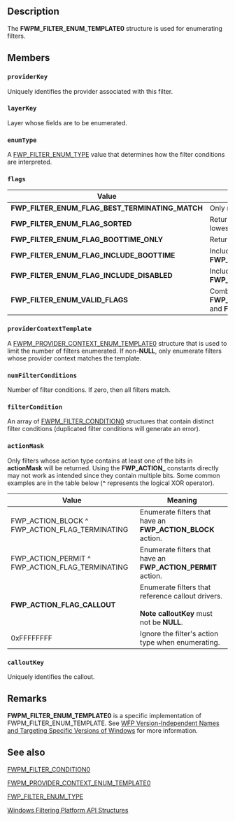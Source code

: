## Description

The **FWPM_FILTER_ENUM_TEMPLATE0** structure is used for enumerating filters.

## Members

### `providerKey`

Uniquely identifies the provider associated with this filter.

### `layerKey`

Layer whose fields are to be enumerated.

### `enumType`

A [FWP_FILTER_ENUM_TYPE](https://learn.microsoft.com/windows/win32/api/fwptypes/ne-fwptypes-fwp_filter_enum_type) value that determines how the filter conditions are interpreted.

### `flags`

| Value | Meaning |
| --- | --- |
| **FWP_FILTER_ENUM_FLAG_BEST_TERMINATING_MATCH** | Only return the terminating filter with the highest weight. |
| **FWP_FILTER_ENUM_FLAG_SORTED** | Return all matching filters sorted by weight (highest to lowest). |
| **FWP_FILTER_ENUM_FLAG_BOOTTIME_ONLY** | Return only boot-time filters. |
| **FWP_FILTER_ENUM_FLAG_INCLUDE_BOOTTIME** | Include boot-time filters; ignored if the **FWP_FILTER_ENUM_FLAG_BOOTTIME_ONLY** flag is set. |
| **FWP_FILTER_ENUM_FLAG_INCLUDE_DISABLED** | Include disabled filters; ignored if the **FWP_FILTER_ENUM_FLAG_BOOTTIME_ONLY** flag is set. |
| **FWP_FILTER_ENUM_VALID_FLAGS** | Combination of **FWP_FILTER_ENUM_FLAG_BEST_TERMINATING_MATCH** and **FWP_FILTER_ENUM_FLAG_SORTED**. |

### `providerContextTemplate`

A [FWPM_PROVIDER_CONTEXT_ENUM_TEMPLATE0](https://learn.microsoft.com/windows/win32/api/fwpmtypes/ns-fwpmtypes-fwpm_provider_context_enum_template0) structure that is used to limit the number of filters enumerated. If non-**NULL**, only enumerate filters whose provider context matches the template.

### `numFilterConditions`

Number of filter conditions. If zero, then all filters match.

### `filterCondition`

An array of [FWPM_FILTER_CONDITION0](https://learn.microsoft.com/windows/win32/api/fwpmtypes/ns-fwpmtypes-fwpm_filter_condition0) structures that contain distinct filter conditions (duplicated filter conditions will generate an error).

### `actionMask`

Only filters whose action type contains at least one of the bits in **actionMask** will be returned. Using the **FWP_ACTION_** constants directly may not work as intended since they contain multiple bits. Some common examples are in the table below (**^** represents the logical XOR operator).

| Value | Meaning |
| --- | --- |
| FWP_ACTION_BLOCK ^ FWP_ACTION_FLAG_TERMINATING | Enumerate filters that have an **FWP_ACTION_BLOCK** action. |
| FWP_ACTION_PERMIT ^ FWP_ACTION_FLAG_TERMINATING | Enumerate filters that have an **FWP_ACTION_PERMIT** action. |
| **FWP_ACTION_FLAG_CALLOUT** | Enumerate filters that reference callout drivers.<br><br>**Note** **calloutKey** must not be **NULL**. |
| 0xFFFFFFFF | Ignore the filter's action type when enumerating. |

### `calloutKey`

Uniquely identifies the callout.

## Remarks

**FWPM_FILTER_ENUM_TEMPLATE0** is a specific implementation of FWPM_FILTER_ENUM_TEMPLATE. See [WFP Version-Independent Names and Targeting Specific Versions of Windows](https://learn.microsoft.com/windows/win32/fwp/wfp-version-independent-names-and-targeting-specific-versions-of-windows) for more information.

## See also

[FWPM_FILTER_CONDITION0](https://learn.microsoft.com/windows/win32/api/fwpmtypes/ns-fwpmtypes-fwpm_filter_condition0)

[FWPM_PROVIDER_CONTEXT_ENUM_TEMPLATE0](https://learn.microsoft.com/windows/win32/api/fwpmtypes/ns-fwpmtypes-fwpm_provider_context_enum_template0)

[FWP_FILTER_ENUM_TYPE](https://learn.microsoft.com/windows/win32/api/fwptypes/ne-fwptypes-fwp_filter_enum_type)

[Windows Filtering Platform API Structures](https://learn.microsoft.com/windows/win32/fwp/fwp-structs)